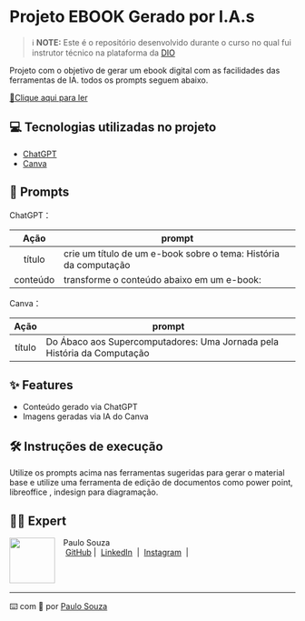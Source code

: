 # Projeto EBOOK Gerado por I.A.s


 > ℹ️ **NOTE:** Este é o repositório desenvolvido durante o curso no qual fui instrutor técnico na plataforma da [DIO](https://dio.me)

Projeto com o objetivo de gerar um ebook digital com as facilidades das ferramentas de IA. todos os prompts
seguem abaixo.

<a href="https://github.com/PSRprogam/prompts-to-create-a-ebook/blob/main/Do%20Abaco%20aos%20Supercomputadores.pdf" title="View PDF now"> 📕Clique aqui para ler</a>

## 💻 Tecnologias utilizadas no projeto

- [ChatGPT](https://chat.openai.com/) 
- [Canva](https://www.canva.com/)


## 🧠 Prompts


ChatGPT：

|   Ação   | prompt                                                                                                                                                                                                                                                                         |
| :------: | ------------------------------------------------------------------------------------------------------------------------------------------------------------------------------------------------------------------------------------------------------------------------------ |
|  título  | crie um título de um e-book sobre o tema: História da computação                                                       |
| conteúdo | transforme o conteúdo abaixo em um e-book:|


Canva：

|  Ação  | prompt                                                                                 |
| :----: | -------------------------------------------------------------------------------------- |
| título | Do Ábaco aos Supercomputadores: Uma Jornada pela História da Computação |

## ✨ Features

- Conteúdo gerado via ChatGPT
- Imagens geradas via IA do Canva

## 🛠️ Instruções de execução

Utilize os prompts acima nas ferramentas sugeridas para gerar o material base e utilize uma ferramenta de edição de documentos como power point, libreoffice , indesign para diagramação.

## 👨‍💻 Expert

<p>
    <img 
      align=left 
      margin=10 
      width=80 
      src="https://avatars.githubusercontent.com/u/111471327?s=400&u=7fedd96cc5d286b3788b32982398bf8d28f3320c&v=4"
    />
    <p>&nbsp&nbsp&nbspPaulo Souza<br>
    &nbsp&nbsp&nbsp
    <a href="https://github.com/PSRprogram">
    GitHub</a>&nbsp;|&nbsp;
    <a href="https://www.linkedin.com/in/paulo-ricardo-benfica-souza-4252261a7/">LinkedIn</a>
&nbsp;|&nbsp;
    <a href="https://www.instagram.com/psr_souza/">
    Instagram</a>
&nbsp;|&nbsp;</p>
</p>
<br/><br/>
<p>

---

⌨️ com 💜 por [Paulo Souza](https://github.com/PSRprogram)
